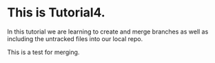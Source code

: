 # This is Tutorial4.

In this tutorial we are learning to create and merge branches as well as including the untracked files into
our local repo.

This is a test for merging.